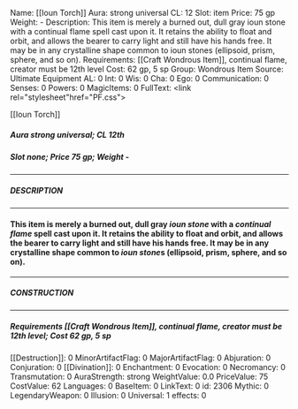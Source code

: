 Name: [[Ioun Torch]]
Aura: strong universal
CL: 12
Slot: item
Price: 75 gp
Weight: -
Description: This item is merely a burned out, dull gray ioun stone with a continual flame spell cast upon it. It retains the ability to float and orbit, and allows the bearer to carry light and still have his hands free. It may be in any crystalline shape common to ioun stones (ellipsoid, prism, sphere, and so on).
Requirements: [[Craft Wondrous Item]], continual flame, creator must be 12th level
Cost: 62 gp, 5 sp
Group: Wondrous Item
Source: Ultimate Equipment
AL: 0
Int: 0
Wis: 0
Cha: 0
Ego: 0
Communication: 0
Senses: 0
Powers: 0
MagicItems: 0
FullText: <link rel="stylesheet"href="PF.css"><div class="heading"><p class="alignleft">[[Ioun Torch]]</p><div style="clear: both;"></div></div><div><h5><b>Aura </b>strong universal; <b>CL </b>12th</h5><h5><b>Slot </b>none; <b>Price </b>75 gp; <b>Weight </b>-</h5></div><hr/><div><h5><b>DESCRIPTION</b></h5></div><hr/><div><h4><p>This item is merely a burned out, dull gray <i>ioun stone</i> with a <i>continual flame</i> spell cast upon it. It retains the ability to float and orbit, and allows the bearer to carry light and still have his hands free. It may be in any crystalline shape common to <i>ioun stone</i>s (ellipsoid, prism, sphere, and so on).</p></h4></div><hr/><div><h5><b>CONSTRUCTION</b></h5></div><hr/><div><h5><b>Requirements </b>[[Craft Wondrous Item]], <i>continual flame</i>, creator must be 12th level; <b>Cost </b>62 gp, 5 sp</h5></div>
[[Destruction]]: 0
MinorArtifactFlag: 0
MajorArtifactFlag: 0
Abjuration: 0
Conjuration: 0
[[Divination]]: 0
Enchantment: 0
Evocation: 0
Necromancy: 0
Transmutation: 0
AuraStrength: strong
WeightValue: 0.0
PriceValue: 75
CostValue: 62
Languages: 0
BaseItem: 0
LinkText: 0
id: 2306
Mythic: 0
LegendaryWeapon: 0
Illusion: 0
Universal: 1
effects: 0
